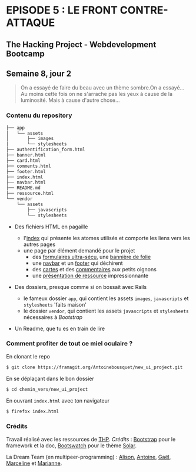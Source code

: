 # EPISODE 5 : LE FRONT CONTRE-ATTAQUE
## The Hacking Project - Webdevelopment Bootcamp
## Semaine 8, jour 2

> On a essayé de faire du beau avec un thème sombre.On a essayé...
> Au moins cette fois on ne s'arrache pas les yeux à cause de la luminosité.
> Mais à cause d'autre chose...

### Contenu du repository
~~~bash
├── app
│   └── assets
│       ├── images
│       └── stylesheets
├── authentification_form.html
├── banner.html
├── card.html
├── comments.html
├── footer.html
├── index.html
├── navbar.html
├── README.md
├── ressource.html
└── vendor
    └── assets
        ├── javascripts
        └── stylesheets
~~~

* Des fichiers HTML en pagaille
  * l'[index](index.html) qui présente les atomes utilisés et comporte les liens vers les autres pages
  * une page par élément demandé pour le projet
    * des [formulaires ultra-sécu](authentification_form.html), une [bannière de folie](banner.html)
    * une [navbar](navbar.html) et un [footer](footer.html) qui déchirent
    * des [cartes](card.html) et des [commentaires](comments.html) aux petits oignons
    * une [présentation de ressource](ressource.html) impressionnante

* Des dossiers, presque comme si on bossait avec Rails
  * le fameux dossier `app`, qui contient les assets `images`, `javascripts` et `stylesheets` 'faits maison'
  * le dossier `vendor`, qui contient les assets `javascripts` et `stylesheets` nécessaires à *Bootstrap*

* Un Readme, que tu es en train de lire

### Comment profiter de tout ce miel oculaire ?
En clonant le repo
~~~bash
$ git clone https://framagit.org/Antoinebousquet/new_ui_project.git
~~~

En se déplaçant dans le bon dossier
~~~bash
$ cd chemin_vers/new_ui_project
~~~

En ouvrant `index.html` avec ton navigateur
~~~bash
$ firefox index.html
~~~

### Crédits
Travail réalisé avec les ressources de [THP](https://www.thehackingproject.org/).
*Crédits* : [Bootstrap](https://getbootstrap.com/) pour le framework et la doc, [Bootswatch](https://bootswatch.com/) pour le thème [Solar](https://bootswatch.com/solar/).

La Dream Team (en multipeer-programming) :
[Alison](https://github.com/AlisonJardon), [Antoine](https://github.com/Antoinebousquet), [Gaël](https://framagit.org/gaael), [Marceline](https://github.com/warsou) et [Marianne](https://github.com/mariannehbt).